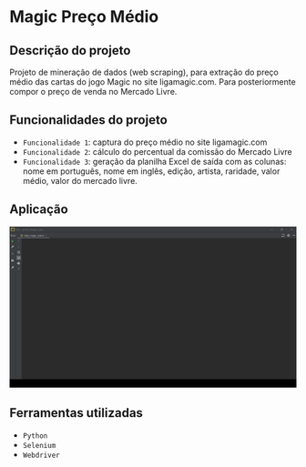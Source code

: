 # Magic Preço Médio
## Descrição do projeto
Projeto de mineração de dados (web scraping), para extração do preço médio das cartas do jogo Magic no site ligamagic.com. Para posteriormente compor o preço de venda no Mercado Livre. 

## Funcionalidades do projeto

- `Funcionalidade 1`: captura do preço médio no site ligamagic.com
- `Funcionalidade 2`: cálculo do percentual da comissão do Mercado Livre
- `Funcionalidade 3`: geração da planilha Excel de saída com as colunas: nome em português, nome em inglês, edição, artista, raridade, valor médio, valor do mercado livre.

## Aplicação

![Magic Preço Médio](./img/gif_rapido.gif)

## Ferramentas utilizadas
- `Python`
- `Selenium`
- `Webdriver`
